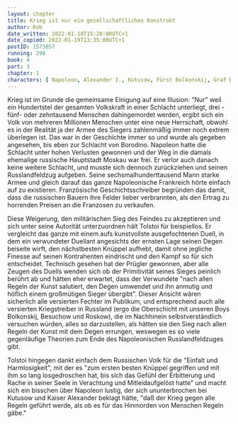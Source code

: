 ```yaml
---
layout: chapter
title: Krieg ist nur ein gesellschaftliches Konstrukt
author: Rob
date_written: 2022-01-18T15:28:00UTC+1
date_copied: 2022-01-19T13:35:00UTC+1
postID: 1573857
running: 298
book: 4
part: 3
chapter: 1
characters: [ Napoleon, Alexander I., Kutusow, Fürst Bolkonskij, Graf Besuchow, Graf Rostow ]
---
```

Krieg ist im Grunde die gemeinsame Einigung auf eine Illusion: "Nur" weil ein Hundertstel der gesamten Volkskraft in einer Schlacht unterliegt, drei - fünf- oder zehntausend Menschen dahingemordet werden, ergibt sich ein Volk von mehreren Millionen Menschen unter eine neue Herrschaft, obwohl es in der Realität ja der Armee des Siegers zahlenmäßig immer noch extrem überlegen ist. Das war in der Geschichte immer so und wurde als gegeben angesehen, bis eben zur Schlacht von Borodino. Napoleon hatte die Schlacht unter hohen Verlusten gewonnen und der Weg in die damals ehemalige russische Hauptstadt Moskau war frei. Er verlor auch danach keine weitere Schlacht, und musste sich dennoch zurückziehen und seinen Russlandfeldzug aufgeben. Seine sechsmalhunderttausend Mann starke Armee und gleich darauf das ganze Napoleonische Frankreich hörte einfach auf zu existieren. Französische Geschichtsschreiber begründen das damit, dass die russischen Bauern ihre Felder lieber verbrannten, als den Ertrag zu horrenden Preisen an die Franzosen zu verkaufen.

Diese Weigerung, den militärischen Sieg des Feindes zu akzeptieren und sich unter seine Autorität unterzuordnen hält Tolstoi für beispiellos. Er vergleicht das ganze mit einem aufs kunstvollste ausgefochtenen Duell, in dem ein verwundeter Duellant angesichts der ernsten Lage seinen Degen beiseite wirft, den nächstbesten Knüppel aufhebt, damit ohne jegliche Finesse auf seinen Kontrahenten eindrischt und den Kampf so für sich entscheidet. Technisch gesehen hat der Prügler gewonnen, aber alle Zeugen des Duells wenden sich ob der Primitivität seines Sieges peinlich berührt ab und hätten eher erwartet, dass der Verwundete "nach allen Regeln der Kunst salutiert, den Degen umwendet und ihn anmutig und höflich einem großmütigen Sieger übergibt". Dieser Ansicht wären sicherlich alle versierten Fechter im Publikum, und entsprechend auch alle versierten Kriegstreiber in Russland (ergo die Oberschicht mit unseren Boys Bolkonskij, Besuchow und Roskow), die im Nachhinein selbstverständlich versuchen würden, alles so darzustellen, als hätten sie den Sieg nach allen Regeln der Kunst mit dem Degen errungen, weswegen es so viele gegenläufige Theorien zum Ende des Napoleonischen Russlandfeldzuges gibt.

Tolstoi hingegen dankt einfach dem Russischen Volk für die "Einfalt und Harmlosigkeit", mit der es "zum ersten besten Knüppel gegriffen und mit ihm so lang losgedroschen hat, bis sich das Gefühl der Erbitterung und Rache in seiner Seele in Verachtung und Mitleidaufgelöst hatte" und macht sich ein bisschen über Napoleon lustig, der sich ununterbrochen bei Kutusow und Kaiser Alexander beklagt hätte, "daß der Krieg gegen alle Regeln geführt werde, als ob es für das Hinmorden von Menschen Regeln gäbe."